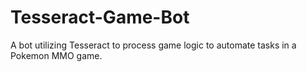 # Tesseract-Game-Bot
A bot utilizing Tesseract to process game logic to automate tasks in a Pokemon MMO game.
